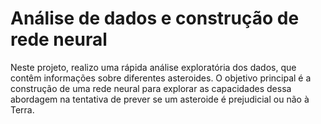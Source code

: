 # Análise de dados e construção de rede neural

Neste projeto, realizo uma rápida análise exploratória dos dados, que contêm informações sobre diferentes asteroides. O objetivo principal é a construção de uma rede neural para explorar as capacidades dessa abordagem na tentativa de prever se um asteroide é prejudicial ou não à Terra. 
